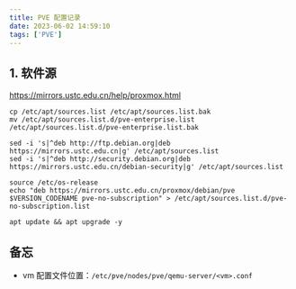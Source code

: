 ```yaml
---
title: PVE 配置记录
date: 2023-06-02 14:59:10
tags: ['PVE']
---
```

## 1. 软件源
https://mirrors.ustc.edu.cn/help/proxmox.html

```shell
cp /etc/apt/sources.list /etc/apt/sources.list.bak
mv /etc/apt/sources.list.d/pve-enterprise.list /etc/apt/sources.list.d/pve-enterprise.list.bak

sed -i 's|^deb http://ftp.debian.org|deb https://mirrors.ustc.edu.cn|g' /etc/apt/sources.list
sed -i 's|^deb http://security.debian.org|deb https://mirrors.ustc.edu.cn/debian-security|g' /etc/apt/sources.list

source /etc/os-release
echo "deb https://mirrors.ustc.edu.cn/proxmox/debian/pve $VERSION_CODENAME pve-no-subscription" > /etc/apt/sources.list.d/pve-no-subscription.list

apt update && apt upgrade -y
```

## 备忘

- vm 配置文件位置：`/etc/pve/nodes/pve/qemu-server/<vm>.conf`

